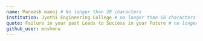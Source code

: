 ```yaml
---
name: Maneesh manoj # No longer than 28 characters
institution: Jyothi Engineering College # no longer than 58 characters
quote: Failure in your past Leads to Success in your Future # no longer than 100 characters, avoid using quotes(") to guarantee the format remains the same.
github_user: mnshmnu
---
```

